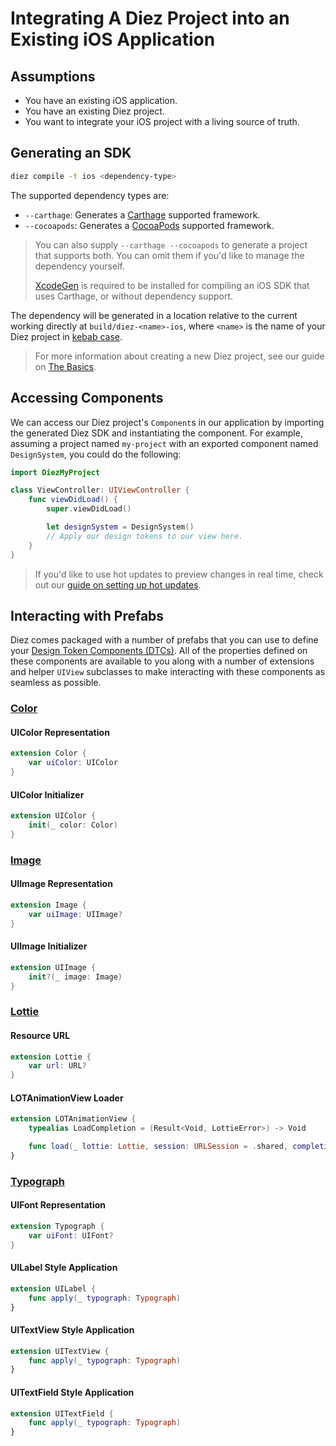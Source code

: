 # Integrating A Diez Project into an Existing iOS Application

## Assumptions

- You have an existing iOS application.
- You have an existing Diez project.
- You want to integrate your iOS project with a living source of truth.

## Generating an SDK

```bash
diez compile -t ios <dependency-type>
```

The supported dependency types are:

- `--carthage`: Generates a [Carthage](https://github.com/Carthage/Carthage) supported framework.
- `--cocoapods`: Generates a [CocoaPods](https://github.com/CocoaPods/CocoaPods) supported framework.

> You can also supply `--carthage --cocoapods` to generate a project that supports both. You can omit them if you'd like to manage the dependency yourself.
>
> [XcodeGen](https://github.com/yonaskolb/XcodeGen) is required to be installed for compiling an iOS SDK that uses Carthage, or without dependency support.

The dependency will be generated in a location relative to the current working directly at `build/diez-<name>-ios`, where `<name>` is the name of your Diez project in [kebab case](https://en.wikipedia.org/wiki/Letter_case#Special_case_styles).

> For more information about creating a new Diez project, see our guide on [The Basics](TODO:).

## Accessing Components

We can access our Diez project's `Component`s in our application by importing the generated Diez SDK and instantiating the component. For example, assuming a project named `my-project` with an exported component named `DesignSystem`, you could do the following:

```swift
import DiezMyProject

class ViewController: UIViewController {
    func viewDidLoad() {
        super.viewDidLoad()

        let designSystem = DesignSystem()
        // Apply our design tokens to our view here.
    }
}
```

> If you'd like to use hot updates to preview changes in real time, check out our [guide on setting up hot updates](TODO:).

## Interacting with Prefabs

Diez comes packaged with a number of prefabs that you can use to define your [Design Token Components (DTCs)](TODO:). All of the properties defined on these components are available to you along with a number of extensions and helper `UIView` subclasses to make interacting with these components as seamless as possible.

### [Color](TODO:)

#### UIColor Representation

```swift
extension Color {
    var uiColor: UIColor
}
```

#### UIColor Initializer

```swift
extension UIColor {
    init(_ color: Color)
}
```

### [Image](TODO:)

#### UIImage Representation

```swift
extension Image {
    var uiImage: UIImage?
}
```

#### UIImage Initializer

```swift
extension UIImage {
    init?(_ image: Image)
}
```

### [Lottie](TODO:)

#### Resource URL

```swift
extension Lottie {
    var url: URL?
}
```

#### LOTAnimationView Loader

```swift
extension LOTAnimationView {
    typealias LoadCompletion = (Result<Void, LottieError>) -> Void

    func load(_ lottie: Lottie, session: URLSession = .shared, completion: LoadCompletion? = nil) -> URLSessionDataTask?
}
```

### [Typograph](TODO:)

#### UIFont Representation

```swift
extension Typograph {
    var uiFont: UIFont?
}
```

#### UILabel Style Application

```swift
extension UILabel {
    func apply(_ typograph: Typograph)
}
```

#### UITextView Style Application

```swift
extension UITextView {
    func apply(_ typograph: Typograph)
}
```

#### UITextField Style Application

```swift
extension UITextField {
    func apply(_ typograph: Typograph)
}
```
